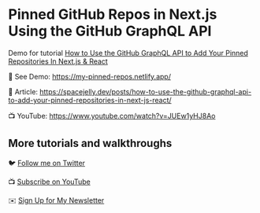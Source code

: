 # Pinned GitHub Repos in Next.js Using the GitHub GraphQL API

Demo for tutorial [How to Use the GitHub GraphQL API to Add Your Pinned Repositories In Next.js & React](https://www.youtube.com/watch?v=JUEw1yHJ8Ao)

🚀 See Demo: https://my-pinned-repos.netlify.app/

📝 Article: https://spacejelly.dev/posts/how-to-use-the-github-graphql-api-to-add-your-pinned-repositories-in-next-js-react/

📺 YouTube: https://www.youtube.com/watch?v=JUEw1yHJ8Ao

## More tutorials and walkthroughs

🐦 [Follow me on Twitter](https://twitter.com/colbyfayock)

📺 [Subscribe on YouTube](https://www.youtube.com/colbyfayock)

✉️ [Sign Up for My Newsletter](https://colbyfayock.com/newsletter)
